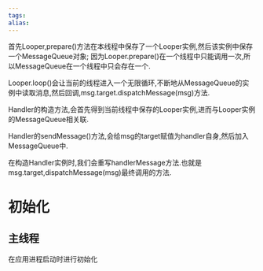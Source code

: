 ```yaml
---
tags: 
alias:
---
```


首先Looper,prepare()方法在本线程中保存了一个Looper实例,然后该实例中保存一个MessageQueue对象;
因为Looper.prepare()在一个线程中只能调用一次,所以MessageQueue在一个线程中只会存在一个.

Looper.loop()会让当前的线程进入一个无限循环,不断地从MessageQueue的实例中读取消息,然后回调,msg.target.dispatchMessage(msg)方法.

Handler的构造方法,会首先得到当前线程中保存的Looper实例,进而与Looper实例的MessageQueue相关联.

Handler的sendMessage()方法,会给msg的target赋值为handler自身,然后加入MessageQueue中.

在构造Handler实例时,我们会重写handlerMessage方法.也就是msg.target,dispatchMessage(msg)最终调用的方法.

# 初始化
## 主线程
在应用进程启动时进行初始化




